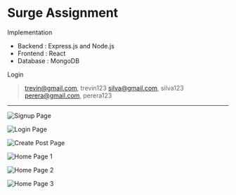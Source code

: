 # Surge Assignment 

Implementation
- Backend : Express.js and Node.js
- Frontend : React
- Database : MongoDB

Login
> trevin@gmail.com, trevin123
> silva@gmail.com, silva123
> perera@gmail.com, perera123

-------------------------------------------------------------------------------------------------------------------------------------------------------------------------

![Signup Page](https://user-images.githubusercontent.com/86495608/215259014-a30561af-c2ff-47a6-aed9-926183d2d2e9.png)

![Login Page](https://user-images.githubusercontent.com/86495608/215259031-b0c3824a-87dd-46d9-8e65-b1e026841507.png)

![Create Post Page](https://user-images.githubusercontent.com/86495608/215259039-2595fb2a-0abc-4eaf-ae61-c5e83936aca6.png)

![Home Page 1](https://user-images.githubusercontent.com/86495608/215259047-a84b4cad-4d21-424d-80d4-aabb28bcff6f.png)

![Home Page 2](https://user-images.githubusercontent.com/86495608/215259056-75d3520c-a5b9-4409-a61e-35b372c2dc2f.png)

![Home Page 3](https://user-images.githubusercontent.com/86495608/215259063-e107977e-9ffc-4bda-9469-0f8ad7c0783d.png)
